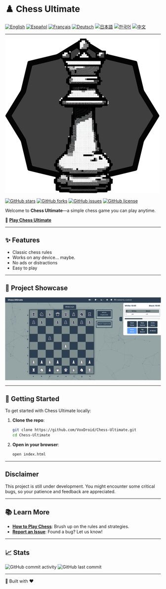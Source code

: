 # ♟️ Chess Ultimate

[![English](https://img.shields.io/badge/Language-English-blue?style=for-the-badge)](README.md)
[![Español](https://img.shields.io/badge/Idioma-Español-green?style=for-the-badge)](README_espanol.md)
[![Français](https://img.shields.io/badge/Langue-Français-red?style=for-the-badge)](README_francais.md)
[![Deutsch](https://img.shields.io/badge/Sprache-Deutsch-yellow?style=for-the-badge)](README_deutsch.md)
[![日本語](https://img.shields.io/badge/言語-日本語-orange?style=for-the-badge)](README_japanese.md)
[![한국어](https://img.shields.io/badge/언어-한국어-purple?style=for-the-badge)](README_korean.md)
[![中文](https://img.shields.io/badge/语言-中文-brown?style=for-the-badge)](README_chinese.md)

---

![Chess Board](https://raw.githubusercontent.com/VoxDroid/Chess-Ultimate/refs/heads/main/assets/logo/logo.png) 

[![GitHub stars](https://img.shields.io/github/stars/VoxDroid/Chess-Ultimate?color=gold&style=for-the-badge)](https://github.com/VoxDroid/Chess-Ultimate/stargazers)
[![GitHub forks](https://img.shields.io/github/forks/VoxDroid/Chess-Ultimate?color=silver&style=for-the-badge)](https://github.com/VoxDroid/Chess-Ultimate/network/members)
[![GitHub issues](https://img.shields.io/github/issues/VoxDroid/Chess-Ultimate?color=orange&style=for-the-badge)](https://github.com/VoxDroid/Chess-Ultimate/issues)
[![GitHub license](https://img.shields.io/github/license/VoxDroid/Chess-Ultimate?style=for-the-badge)](https://github.com/VoxDroid/Chess-Ultimate/blob/main/LICENSE)

Welcome to **Chess Ultimate**—a simple chess game you can play anytime.

🔗 **[Play Chess Ultimate](https://voxdroid.github.io/Chess-Ultimate/)**

---

## ✨ Features

- Classic chess rules
- Works on any device... maybe.
- No ads or distractions
- Easy to play

---

## 🎨 Project Showcase

![Chess Board](https://raw.githubusercontent.com/VoxDroid/Chess-Ultimate/refs/heads/main/assets/demo/en_cub.png) 

---

## 🚀 Getting Started

To get started with Chess Ultimate locally:

1. **Clone the repo**:
    ```bash
    git clone https://github.com/VoxDroid/Chess-Ultimate.git
    cd Chess-Ultimate
    ```

2. **Open in your browser**:
    ```bash
    open index.html
    ```

---

## Disclaimer

This project is still under development. You might encounter some critical bugs, so your patience and feedback are appreciated.

---

## 📚 Learn More

- **[How to Play Chess](https://www.chess.com/learn-how-to-play-chess)**: Brush up on the rules and strategies.
- **[Report an Issue](https://github.com/VoxDroid/Chess-Ultimate/issues)**: Found a bug? Let us know!

---

## 📈 Stats

![GitHub commit activity](https://img.shields.io/github/commit-activity/m/VoxDroid/Chess-Ultimate?style=plastic)
![GitHub last commit](https://img.shields.io/github/last-commit/VoxDroid/Chess-Ultimate?style=plastic)

---

🧩 Built with ❤️

